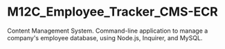 # M12C_Employee_Tracker_CMS-ECR
Content Management System. Command-line application to manage a company's employee database, using Node.js, Inquirer, and MySQL.
